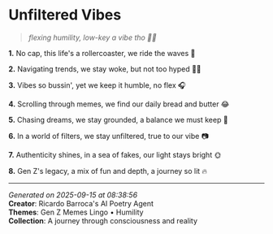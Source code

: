 # Unfiltered Vibes

> *flexing humility, low-key a vibe tho 🤝😎*

**1.** No cap, this life's a rollercoaster, we ride the waves 🌊


**2.** Navigating trends, we stay woke, but not too hyped 🧘‍♀️


**3.** Vibes so bussin', yet we keep it humble, no flex 🎧


**4.** Scrolling through memes, we find our daily bread and butter 😂


**5.** Chasing dreams, we stay grounded, a balance we must keep 🌱


**6.** In a world of filters, we stay unfiltered, true to our vibe 📷


**7.** Authenticity shines, in a sea of fakes, our light stays bright 🌞


**8.** Gen Z's legacy, a mix of fun and depth, a journey so lit 🔥



---

*Generated on 2025-09-15 at 08:38:56*  
**Creator**: Ricardo Barroca's AI Poetry Agent  
**Themes**: Gen Z Memes Lingo • Humility  
**Collection**: A journey through consciousness and reality